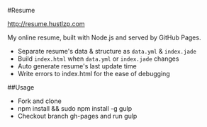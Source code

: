 #Resume

http://resume.hustlzp.com

My online resume, built with Node.js and served by GitHub Pages.

* Separate resume's data & structure as `data.yml` & `index.jade`
* Build `index.html` when `data.yml` or `index.jade` changes
* Auto generate resume's last update time
* Write errors to index.html for the ease of debugging

##Usage

* Fork and clone
* npm install && sudo npm install -g gulp
* Checkout branch gh-pages and run gulp